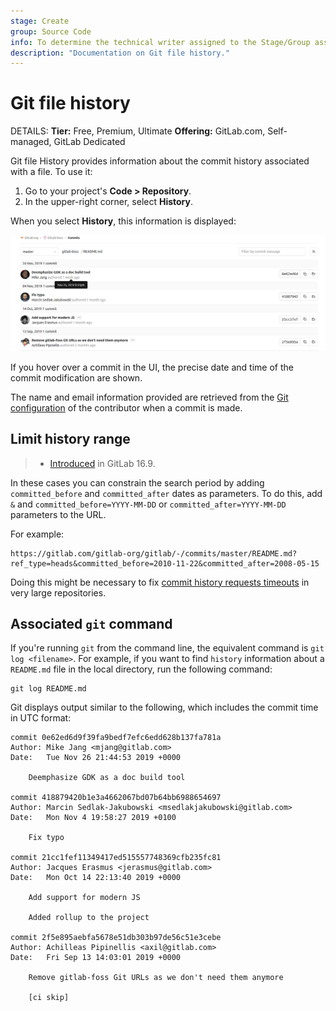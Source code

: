 ```yaml
---
stage: Create
group: Source Code
info: To determine the technical writer assigned to the Stage/Group associated with this page, see https://handbook.gitlab.com/handbook/product/ux/technical-writing/#assignments
description: "Documentation on Git file history."
---
```


# Git file history

DETAILS:
**Tier:** Free, Premium, Ultimate
**Offering:** GitLab.com, Self-managed, GitLab Dedicated

Git file History provides information about the commit history associated
with a file. To use it:

1. Go to your project's **Code > Repository**.
1. In the upper-right corner, select **History**.

When you select **History**, this information is displayed:

![Git log output](img/file_history_output_v12_6.png "History button output")

If you hover over a commit in the UI, the precise date and time of the commit modification
are shown.

The name and email information provided are retrieved from the
[Git configuration](https://git-scm.com/book/en/v2/Customizing-Git-Git-Configuration)
of the contributor when a commit is made.

## Limit history range

> - [Introduced](https://gitlab.com/gitlab-org/gitlab/-/issues/423108) in GitLab 16.9.

In these cases you can constrain the search period by adding `committed_before` and `committed_after` dates as parameters.
To do this, add `&` and `committed_before=YYYY-MM-DD` or `committed_after=YYYY-MM-DD` parameters to the URL.

For example:

```plaintext
https://gitlab.com/gitlab-org/gitlab/-/commits/master/README.md?ref_type=heads&committed_before=2010-11-22&committed_after=2008-05-15
```

Doing this might be necessary to fix [commit history requests timeouts](https://gitlab.com/gitlab-org/gitaly/-/issues/5426)
in very large repositories.

## Associated `git` command

If you're running `git` from the command line, the equivalent command
is `git log <filename>`. For example, if you want to find `history`
information about a `README.md` file in the local directory, run the
following command:

```shell
git log README.md
```

Git displays output similar to the following, which includes the commit
time in UTC format:

```shell
commit 0e62ed6d9f39fa9bedf7efc6edd628b137fa781a
Author: Mike Jang <mjang@gitlab.com>
Date:   Tue Nov 26 21:44:53 2019 +0000

    Deemphasize GDK as a doc build tool

commit 418879420b1e3a4662067bd07b64bb6988654697
Author: Marcin Sedlak-Jakubowski <msedlakjakubowski@gitlab.com>
Date:   Mon Nov 4 19:58:27 2019 +0100

    Fix typo

commit 21cc1fef11349417ed515557748369cfb235fc81
Author: Jacques Erasmus <jerasmus@gitlab.com>
Date:   Mon Oct 14 22:13:40 2019 +0000

    Add support for modern JS

    Added rollup to the project

commit 2f5e895aebfa5678e51db303b97de56c51e3cebe
Author: Achilleas Pipinellis <axil@gitlab.com>
Date:   Fri Sep 13 14:03:01 2019 +0000

    Remove gitlab-foss Git URLs as we don't need them anymore

    [ci skip]
```
